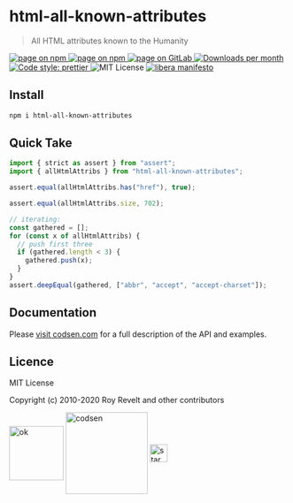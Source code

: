# html-all-known-attributes

> All HTML attributes known to the Humanity

<div class="package-badges">
  <a href="https://www.npmjs.com/package/html-all-known-attributes" rel="nofollow noreferrer noopener">
    <img src="https://img.shields.io/badge/-npm-blue?style=flat-square" alt="page on npm">
  </a>
  <a href="https://codsen.com/os/html-all-known-attributes" rel="nofollow noreferrer noopener">
    <img src="https://img.shields.io/badge/-Codsen-blue?style=flat-square" alt="page on npm">
  </a>
  <a href="https://gitlab.com/codsen/codsen/tree/master/packages/html-all-known-attributes" rel="nofollow noreferrer noopener">
    <img src="https://img.shields.io/badge/-GitLab-blue?style=flat-square" alt="page on GitLab">
  </a>
  <a href="https://npmcharts.com/compare/html-all-known-attributes?interval=30" rel="nofollow noreferrer noopener" target="_blank">
    <img src="https://img.shields.io/npm/dm/html-all-known-attributes.svg?style=flat-square" alt="Downloads per month">
  </a>
  <a href="https://prettier.io" rel="nofollow noreferrer noopener" target="_blank">
    <img src="https://img.shields.io/badge/code_style-prettier-brightgreen.svg?style=flat-square" alt="Code style: prettier">
  </a>
  <img src="https://img.shields.io/badge/licence-MIT-brightgreen.svg?style=flat-square" alt="MIT License">
  <a href="https://liberamanifesto.com" rel="nofollow noreferrer noopener" target="_blank">
    <img src="https://img.shields.io/badge/libera-manifesto-lightgrey.svg?style=flat-square" alt="libera manifesto">
  </a>
</div>

## Install

```bash
npm i html-all-known-attributes
```

## Quick Take

```js
import { strict as assert } from "assert";
import { allHtmlAttribs } from "html-all-known-attributes";

assert.equal(allHtmlAttribs.has("href"), true);

assert.equal(allHtmlAttribs.size, 702);

// iterating:
const gathered = [];
for (const x of allHtmlAttribs) {
  // push first three
  if (gathered.length < 3) {
    gathered.push(x);
  }
}
assert.deepEqual(gathered, ["abbr", "accept", "accept-charset"]);
```

## Documentation

Please [visit codsen.com](https://codsen.com/os/html-all-known-attributes/) for a full description of the API and examples.

## Licence

MIT License

Copyright (c) 2010-2020 Roy Revelt and other contributors

<img src="https://codsen.com/images/png-codsen-ok.png" width="98" alt="ok" align="center"> <img src="https://codsen.com/images/png-codsen-1.png" width="148" alt="codsen" align="center"> <img src="https://codsen.com/images/png-codsen-star-small.png" width="32" alt="star" align="center">
